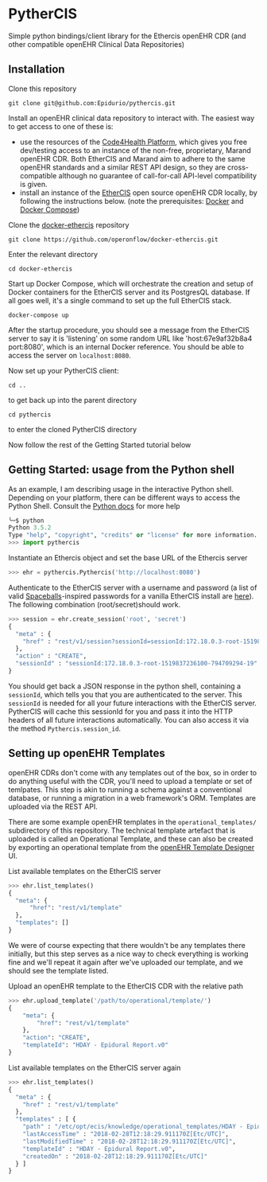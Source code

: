 # PytherCIS
Simple python bindings/client library for the Ethercis openEHR CDR (and other compatible openEHR Clinical Data Repositories)


## Installation

Clone this repository
```
git clone git@github.com:Epidurio/pythercis.git
```
Install an openEHR clinical data repository to interact with. The easiest way to get access to one of these is:
* use the resources of the [Code4Health Platform](https://platform.code4health.org/#/), which gives you free dev/testing access to an instance of the non-free, proprietary, Marand openEHR CDR. Both EtherCIS and Marand aim to adhere to the same openEHR standards and a similar REST API design, so they are cross-compatible although no guarantee of call-for-call API-level compatibility is given.
* install an instance of the [EtherCIS](http://ethercis.org/) open source openEHR CDR locally, by following the instructions below. (note the prerequisites: [Docker](https://docs.docker.com/install/) and [Docker Compose](https://docs.docker.com/compose/))

Clone the [docker-ethercis](https://github.com/operonflow/docker-ethercis) repository
```
git clone https://github.com/operonflow/docker-ethercis.git
```

Enter the relevant directory
```
cd docker-ethercis
```

Start up Docker Compose, which will orchestrate the creation and setup of Docker containers for the EtherCIS server and its PostgresQL database. If all goes well, it's a single command to set up the full EtherCIS stack.
```
docker-compose up
```
After the startup procedure, you should see a message from the EtherCIS server to say it is 'listening' on some random URL like 'host:67e9af32b8a4 port:8080', which is an internal Docker reference. You should be able to access the server on `localhost:8080`.

Now set up your PytherCIS client:

```
cd ..
```
to get back up into the parent directory

```
cd pythercis
```
to enter the cloned PytherCIS directory

Now follow the rest of the Getting Started tutorial below


## Getting Started: usage from the Python shell
As an example, I am describing usage in the interactive Python shell. Depending on your platform, there can be different ways to access the Python Shell. Consult the [Python docs](https://www.python.org/downloads/) for more help

```python
╰─$ python
Python 3.5.2
Type "help", "copyright", "credits" or "license" for more information.
>>> import pythercis
```

Instantiate an Ethercis object and set the base URL of the Ethercis server
```python
>>> ehr = pythercis.Pythercis('http://localhost:8080')
```

Authenticate to the EtherCIS server with a username and password (a list of valid [Spaceballs](https://en.wikipedia.org/wiki/Spaceballs)-inspired passwords for a vanilla EtherCIS install are [here](https://github.com/ethercis/ethercis/blob/master/examples/config/security/authenticate.ini)). The following combination (root/secret)should work.
```python
>>> session = ehr.create_session('root', 'secret')
{
  "meta" : {
    "href" : "rest/v1/session?sessionId=sessionId:172.18.0.3-root-1519837236100-794709294-19"
  },
  "action" : "CREATE",
  "sessionId" : "sessionId:172.18.0.3-root-1519837236100-794709294-19"
}

```

You should get back a JSON response in the python shell, containing a `sessionId`, which tells you that you are authenticated to the server. This `sessionId` is needed for all your future interactions with the EtherCIS server. PytherCIS will cache this sessionId for you and pass it into the HTTP headers of all future interactions automatically. You can also access it via the method `Pythercis.session_id`.


## Setting up openEHR Templates
openEHR CDRs don't come with any templates out of the box, so in order to do anything useful with the CDR, you'll need to upload a template or set of temlpates. This step is akin to running a schema against a conventional database, or running a migration in a web framework's ORM. Templates are uploaded via the REST API.

There are some example openEHR templates in the `operational_templates/` subdirectory of this repository. The technical template artefact that is uploaded is called an Operational Template, and these can also be created by exporting an operational template from the [openEHR Template Designer](https://www.openehr.org/downloads/modellingtools) UI.

List available templates on the EtherCIS server
```python
>>> ehr.list_templates()
{
  "meta": {
      "href": "rest/v1/template"
  },
  "templates": []
}
```
We were of course expecting that there wouldn't be any templates there initially, but this step serves as a nice way to check everything is working fine and we'll repeat it again after we've uploaded our template, and we should see the template listed.

Upload an openEHR template to the EtherCIS CDR with the relative path
```python
>>> ehr.upload_template('/path/to/operational/template/')
{
    "meta": {
        "href": "rest/v1/template"
    },
    "action": "CREATE",
    "templateId": "HDAY - Epidural Report.v0"
}
```

List available templates on the EtherCIS server again
```python
>>> ehr.list_templates()
{
  "meta" : {
    "href" : "rest/v1/template"
  },
  "templates" : [ {
    "path" : "/etc/opt/ecis/knowledge/operational_templates/HDAY - Epidural Report.v0.opt",
    "lastAccessTime" : "2018-02-28T12:18:29.911170Z[Etc/UTC]",
    "lastModifiedTime" : "2018-02-28T12:18:29.911170Z[Etc/UTC]",
    "templateId" : "HDAY - Epidural Report.v0",
    "createdOn" : "2018-02-28T12:18:29.911170Z[Etc/UTC]"
  } ]
}
```
